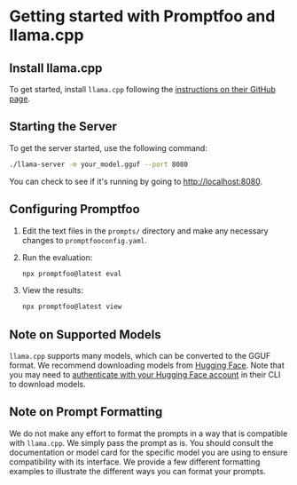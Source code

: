 # Getting started with Promptfoo and llama.cpp

## Install llama.cpp

To get started, install `llama.cpp` following the [instructions on their GitHub page](https://github.com/ggerganov/llama.cpp).

## Starting the Server

To get the server started, use the following command:

```bash
./llama-server -m your_model.gguf --port 8080
```

You can check to see if it's running by going to [http://localhost:8080](http://localhost:8080).

## Configuring Promptfoo

1. Edit the text files in the `prompts/` directory and make any necessary changes to `promptfooconfig.yaml`.

2. Run the evaluation:

   ```sh
   npx promptfoo@latest eval
   ```

3. View the results:

   ```sh
   npx promptfoo@latest view
   ```

## Note on Supported Models

`llama.cpp` supports many models, which can be converted to the GGUF format. We recommend downloading models from [Hugging Face](https://huggingface.co/models?library=gguf). Note that you may need to [authenticate with your Hugging Face account](https://huggingface.co/docs/huggingface_hub/en/guides/cli) in their CLI to download models.

## Note on Prompt Formatting

We do not make any effort to format the prompts in a way that is compatible with `llama.cpp`. We simply pass the prompt as is. You should consult the documentation or model card for the specific model you are using to ensure compatibility with its interface. We provide a few different formatting examples to illustrate the different ways you can format your prompts.
